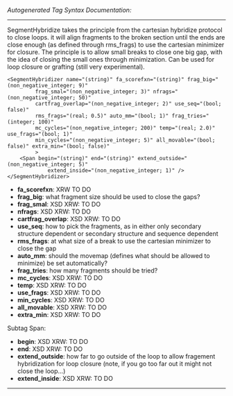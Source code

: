 _Autogenerated Tag Syntax Documentation:_

---
SegmentHybridize takes the principle from the cartesian hybridize protocol to close loops. it will align fragments to the broken section until the ends are close enough (as defined through rms_frags) to use the cartesian minimizer for closure. The principle is to allow small breaks to close one big gap, with the idea of closing the small ones through minimization. Can be used for loop closure or grafting (still very experimental).

```
<SegmentHybridizer name="(string)" fa_scorefxn="(string)" frag_big="(non_negative_integer; 9)"
         frag_smal="(non_negative_integer; 3)" nfrags="(non_negative_integer; 50)"
         cartfrag_overlap="(non_negative_integer; 2)" use_seq="(bool; false)"
         rms_frags="(real; 0.5)" auto_mm="(bool; 1)" frag_tries="(integer; 100)"
         mc_cycles="(non_negative_integer; 200)" temp="(real; 2.0)" use_frags="(bool; 1)"
         min_cycles="(non_negative_integer; 5)" all_movable="(bool; false)" extra_min="(bool; false)"
         >
    <Span begin="(string)" end="(string)" extend_outside="(non_negative_integer; 5)"
             extend_inside="(non_negative_integer; 1)" />
</SegmentHybridizer>
```

-   **fa_scorefxn**: XRW TO DO
-   **frag_big**: what fragment size should be used to close the gaps?
-   **frag_smal**: XSD XRW: TO DO
-   **nfrags**: XSD XRW: TO DO
-   **cartfrag_overlap**: XSD XRW: TO DO
-   **use_seq**: how to pick the fragments, as in either only secondary structure dependent or secondary structure and sequence dependent
-   **rms_frags**: at what size of a break to use the cartesian minimizer to close the gap
-   **auto_mm**: should the movemap (defines what should be allowed to minimize) be set automatically?
-   **frag_tries**: how many fragments should be tried?
-   **mc_cycles**: XSD XRW: TO DO
-   **temp**: XSD XRW: TO DO
-   **use_frags**: XSD XRW: TO DO
-   **min_cycles**: XSD XRW: TO DO
-   **all_movable**: XSD XRW: TO DO
-   **extra_min**: XSD XRW: TO DO


Subtag Span:   

-   **begin**: XSD XRW: TO DO
-   **end**: XSD XRW: TO DO
-   **extend_outside**: how far to go outside of the loop to allow fragement hybridization for loop closure (note, if you go too far out it might not close the loop...)
-   **extend_inside**: XSD XRW: TO DO

---
